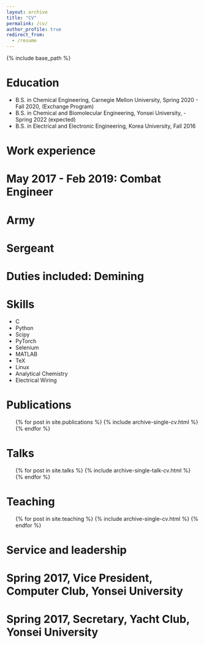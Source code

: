 ```yaml
---
layout: archive
title: "CV"
permalink: /cv/
author_profile: true
redirect_from:
  - /resume
---
```


{% include base_path %}

Education
======
* B.S. in Chemical Engineering, Carnegie Mellon University, Spring 2020 - Fall 2020, (Exchange Program)
* B.S. in Chemical and Biomolecular Engineering, Yonsei University,  - Spring 2022 (expected)
* B.S. in Electrical and Electronic Engineering, Korea University, Fall 2016

Work experience
======
# May 2017 - Feb 2019: Combat Engineer
  # Army
  # Sergeant
  # Duties included: Demining
  
Skills
======
*  C
*  Python
  *  Scipy
  *  PyTorch
*  Selenium
*  MATLAB
*  TeX
*  Linux
*  Analytical Chemistry
*  Electrical Wiring

Publications
======
  <ul>{% for post in site.publications %}
    {% include archive-single-cv.html %}
  {% endfor %}</ul>
  
Talks
======
  <ul>{% for post in site.talks %}
    {% include archive-single-talk-cv.html %}
  {% endfor %}</ul>
  
Teaching
======
  <ul>{% for post in site.teaching %}
    {% include archive-single-cv.html %}
  {% endfor %}</ul>
  
Service and leadership
======
# Spring 2017, Vice President, Computer Club, Yonsei University
# Spring 2017, Secretary, Yacht Club, Yonsei University
